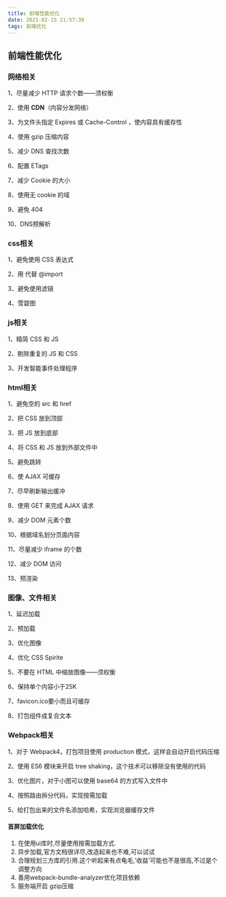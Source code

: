 ```yaml
---
title: 前端性能优化
date: 2021-02-15 21:57:39
tags: 前端优化
---
```


## 前端性能优化

### 网络相关

1、尽量减少 HTTP 请求个数——须权衡

2、使用 **CDN**（内容分发网络）

3、为文件头指定 Expires 或 Cache-Control ，使内容具有缓存性

4、使用 gzip 压缩内容

5、减少 DNS 查找次数

6、配置 ETags

7、减少 Cookie 的大小

8、使用无 cookie 的域

9、避免 404

10、DNS预解析

### css相关

1、避免使用 CSS 表达式

2、用 <link> 代替 @import

3、避免使用滤镜

4、雪碧图

### js相关

1、精简 CSS 和 JS

2、剔除重复的 JS 和 CSS

3、开发智能事件处理程序

### html相关

1、避免空的 src 和 href

2、把 CSS 放到顶部

3、把 JS 放到底部

4、将 CSS 和 JS 放到外部文件中

5、避免跳转

6、使 AJAX 可缓存

7、尽早刷新输出缓冲

8、使用 GET 来完成 AJAX 请求

9、减少 DOM 元素个数

10、根据域名划分页面内容

11、尽量减少 iframe 的个数

12、减少 DOM 访问

13、预渲染

### 图像、文件相关

1、延迟加载

2、预加载

3、优化图像

4、优化 CSS Spirite

5、不要在 HTML 中缩放图像——须权衡

6、保持单个内容小于25K

7、favicon.ico要小而且可缓存

8、打包组件成复合文本

### Webpack相关

1、对于 Webpack4，打包项目使用 production 模式，这样会自动开启代码压缩

2、使用 ES6 模块来开启 tree shaking，这个技术可以移除没有使用的代码

3、优化图片，对于小图可以使用 base64 的方式写入文件中

4、按照路由拆分代码，实现按需加载

5、给打包出来的文件名添加哈希，实现浏览器缓存文件

#### 首屏加载优化

1. 在使用ui库时,尽量使用按需加载方式.
2. 异步加载,官方文档很详尽,改造起来也不难,可以试试
3. 合理规划三方库的引用.这个听起来有点龟毛,'收益'可能也不是很高,不过是个调整方向
4. 善用webpack-bundle-analyzer优化项目依赖
5. 服务端开启 gzip压缩